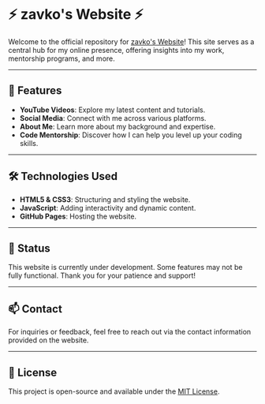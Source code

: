 # ⚡ zavko's Website ⚡

Welcome to the official repository for [zavko's Website](https://vasilcodes.github.io/zavko-website)! This site serves as a central hub for my online presence, offering insights into my work, mentorship programs, and more.

---

## 🚀 Features

- **YouTube Videos**: Explore my latest content and tutorials.
- **Social Media**: Connect with me across various platforms.
- **About Me**: Learn more about my background and expertise.
- **Code Mentorship**: Discover how I can help you level up your coding skills.

---

## 🛠️ Technologies Used

- **HTML5 & CSS3**: Structuring and styling the website.
- **JavaScript**: Adding interactivity and dynamic content.
- **GitHub Pages**: Hosting the website.

---

## 🚧 Status

This website is currently under development. Some features may not be fully functional. Thank you for your patience and support!

---

## 📫 Contact

For inquiries or feedback, feel free to reach out via the contact information provided on the website.

---

## 📄 License

This project is open-source and available under the [MIT License](LICENSE).

